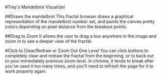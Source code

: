#Trey's Mandelbrot Visualizer

##Draws the mandelbrot
This fractal browser draws a graphical representation of the mandelbrot number set, and paints the canvas pretty colors depending on pixel distance from the breakout points.

##Drag to Zoom
It allows the user to drag a box anywhere in the image and zoom in to see a deeper view of the fractal.

#Click to Clear/Redraw or Zoom Out One Level
You can click buttons to completely clear and redraw the fractal from the beginning, or to back out to your immediately previous zoom level.
In chrome, it tends to break after you've used it too many times, and you'll need to refresh the page for it to work properly again.
